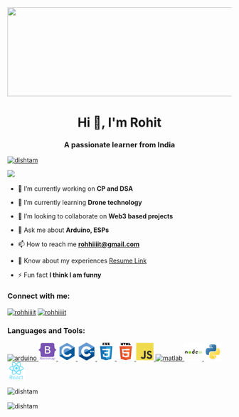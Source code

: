 <img src="https://cdn.wallpapersafari.com/52/3/3fEwap.png" height="200" width="1930"/>
<h1 align="center">Hi 👋, I'm Rohit</h1>
<h3 align="center">A passionate learner from India</h3>

<p align="left"> <a href="https://github.com/ryo-ma/github-profile-trophy"><img src="https://github-profile-trophy.vercel.app/?username=dishtam" alt="dishtam" /></a> </p>
<img src="https://cdn.dribbble.com/users/926537/screenshots/4502924/python-2.gif" width="400" alight="right" />
  
- 🔭 I’m currently working on **CP and DSA**

- 🌱 I’m currently learning **Drone technology**

- 👯 I’m looking to collaborate on **Web3 based projects**

- 💬 Ask me about **Arduino, ESPs**

- 📫 How to reach me **rohhiiiit@gmail.com**

- 📄 Know about my experiences [Resume Link](https://drive.google.com/file/d/1MQgI0okOeg99aOdW2cAKDQB-PhzbEs8f/view?usp=share_link)

- ⚡ Fun fact **I think I am funny**

<h3 align="left">Connect with me:</h3>
<p align="left">
<a href="https://codeforces.com/profile/rohhiiiit" target="blank"><img align="center" src="https://raw.githubusercontent.com/rahuldkjain/github-profile-readme-generator/master/src/images/icons/Social/codeforces.svg" alt="rohhiiiit" height="30" width="40" /></a>
<a href="https://auth.geeksforgeeks.org/user/rohhiiiit" target="blank"><img align="center" src="https://raw.githubusercontent.com/rahuldkjain/github-profile-readme-generator/master/src/images/icons/Social/geeks-for-geeks.svg" alt="rohhiiiit" height="30" width="40" /></a>
</p>

<h3 align="left">Languages and Tools:</h3>
<p align="left"> <a href="https://www.arduino.cc/" target="_blank" rel="noreferrer"> <img src="https://cdn.worldvectorlogo.com/logos/arduino-1.svg" alt="arduino" width="40" height="40"/> </a> <a href="https://getbootstrap.com" target="_blank" rel="noreferrer"> <img src="https://raw.githubusercontent.com/devicons/devicon/master/icons/bootstrap/bootstrap-plain-wordmark.svg" alt="bootstrap" width="40" height="40"/> </a> <a href="https://www.cprogramming.com/" target="_blank" rel="noreferrer"> <img src="https://raw.githubusercontent.com/devicons/devicon/master/icons/c/c-original.svg" alt="c" width="40" height="40"/> </a> <a href="https://www.w3schools.com/cpp/" target="_blank" rel="noreferrer"> <img src="https://raw.githubusercontent.com/devicons/devicon/master/icons/cplusplus/cplusplus-original.svg" alt="cplusplus" width="40" height="40"/> </a> <a href="https://www.w3schools.com/css/" target="_blank" rel="noreferrer"> <img src="https://raw.githubusercontent.com/devicons/devicon/master/icons/css3/css3-original-wordmark.svg" alt="css3" width="40" height="40"/> </a> <a href="https://www.w3.org/html/" target="_blank" rel="noreferrer"> <img src="https://raw.githubusercontent.com/devicons/devicon/master/icons/html5/html5-original-wordmark.svg" alt="html5" width="40" height="40"/> </a> <a href="https://developer.mozilla.org/en-US/docs/Web/JavaScript" target="_blank" rel="noreferrer"> <img src="https://raw.githubusercontent.com/devicons/devicon/master/icons/javascript/javascript-original.svg" alt="javascript" width="40" height="40"/> </a> <a href="https://www.mathworks.com/" target="_blank" rel="noreferrer"> <img src="https://upload.wikimedia.org/wikipedia/commons/2/21/Matlab_Logo.png" alt="matlab" width="40" height="40"/> </a> <a href="https://nodejs.org" target="_blank" rel="noreferrer"> <img src="https://raw.githubusercontent.com/devicons/devicon/master/icons/nodejs/nodejs-original-wordmark.svg" alt="nodejs" width="40" height="40"/> </a> <a href="https://www.python.org" target="_blank" rel="noreferrer"> <img src="https://raw.githubusercontent.com/devicons/devicon/master/icons/python/python-original.svg" alt="python" width="40" height="40"/> </a> <a href="https://reactjs.org/" target="_blank" rel="noreferrer"> <img src="https://raw.githubusercontent.com/devicons/devicon/master/icons/react/react-original-wordmark.svg" alt="react" width="40" height="40"/> </a> </p>

<p><img align="center" src="https://github-readme-stats.vercel.app/api/top-langs?username=dishtam&show_icons=true&locale=en&layout=compact" alt="dishtam" /></p>

<p><img align="center" src="https://github-readme-streak-stats.herokuapp.com/?user=dishtam&" alt="dishtam" /></p>
